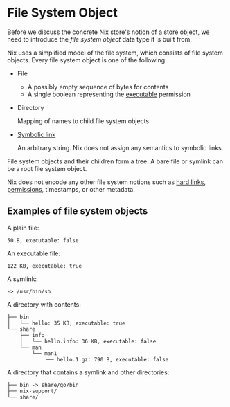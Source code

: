 # File System Object

Before we discuss the concrete Nix store's notion of a store object, we need to introduce the *file system object* data type it is built from.

Nix uses a simplified model of the file system, which consists of file system objects.
Every file system object is one of the following:

 - File

   - A possibly empty sequence of bytes for contents
   - A single boolean representing the [executable](https://en.m.wikipedia.org/wiki/File-system_permissions#Permissions) permission

 - Directory

   Mapping of names to child file system objects

 - [Symbolic link](https://en.m.wikipedia.org/wiki/Symbolic_link)

   An arbitrary string.
   Nix does not assign any semantics to symbolic links.

File system objects and their children form a tree.
A bare file or symlink can be a root file system object.

Nix does not encode any other file system notions such as [hard links](https://en.m.wikipedia.org/wiki/Hard_link), [permissions](https://en.m.wikipedia.org/wiki/File-system_permissions), timestamps, or other metadata.

## Examples of file system objects

A plain file:

```
50 B, executable: false
```

An executable file:

```
122 KB, executable: true
```

A symlink:

```
-> /usr/bin/sh
```

A directory with contents:

```
├── bin
│   └── hello: 35 KB, executable: true
└── share
    ├── info
    │   └── hello.info: 36 KB, executable: false
    └── man
        └── man1
            └── hello.1.gz: 790 B, executable: false
```

A directory that contains a symlink and other directories:

```
├── bin -> share/go/bin
├── nix-support/
└── share/
```
